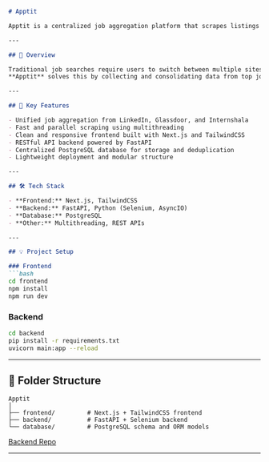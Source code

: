 
````md
# Apptit

Apptit is a centralized job aggregation platform that scrapes listings from **LinkedIn**, **Glassdoor**, and **Internshala**, providing a unified search experience with improved speed and reliability through multithreading.

---

## 🌟 Overview

Traditional job searches require users to switch between multiple sites and filter through duplicate results.  
**Apptit** solves this by collecting and consolidating data from top job platforms into one place with an intuitive interface and robust backend.

---

## 🚀 Key Features

- Unified job aggregation from LinkedIn, Glassdoor, and Internshala  
- Fast and parallel scraping using multithreading  
- Clean and responsive frontend built with Next.js and TailwindCSS  
- RESTful API backend powered by FastAPI  
- Centralized PostgreSQL database for storage and deduplication  
- Lightweight deployment and modular structure

---

## 🛠️ Tech Stack

- **Frontend:** Next.js, TailwindCSS  
- **Backend:** FastAPI, Python (Selenium, AsyncIO)  
- **Database:** PostgreSQL  
- **Other:** Multithreading, REST APIs

---

## 💡 Project Setup

### Frontend
```bash
cd frontend
npm install
npm run dev
````

### Backend

```bash
cd backend
pip install -r requirements.txt
uvicorn main:app --reload
```

---

## 📂 Folder Structure

```
Apptit
│
├── frontend/         # Next.js + TailwindCSS frontend
├── backend/          # FastAPI + Selenium backend
└── database/         # PostgreSQL schema and ORM models
```
[Backend Repo](https://github.com/asrithtanniru/Apptit-Backend)

---

